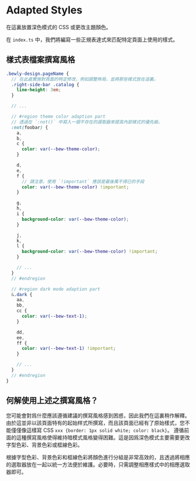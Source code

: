 # Adapted Styles

在這裏放置深色模式的 CSS 或更改主題顏色。

在 `index.ts` 中，我們將編寫一些正規表達式來匹配特定頁面上使用的樣式。

## 樣式表檔案撰寫風格

``` scss
.bewly-design.pageName {
  // 在此處實施對頁面的特定修改，例如調整佈局，並將那些樣式放在這裏。
  .right-side-bar .catalog {
    line-height: 3em;
  }

  // ...

  // #region theme color adaption part
  // 透過在 `:not()` 中寫入一個不存在的選取器來提高內部樣式的優先級。
  :not(foobar) {
    a,
    b,
    c {
      color: var(--bew-theme-color);
    }

    d,
    e,
    f {
      // 請注意，使用 `!important` 應該是最後萬不得已的手段
      color: var(--bew-theme-color) !important;
    }

    g,
    h,
    i {
      background-color: var(--bew-theme-color);
    }

    j,
    k,
    l {
      background-color: var(--bew-theme-color) !important;
    }

    // ...
  }
  // #endregion

  // #region dark mode adaption part
  &.dark {
    aa,
    bb,
    cc {
      color: var(--bew-text-1);
    }

    dd,
    ee,
    ff {
      color: var(--bew-text-1) !important;
    }

    // ...
  }
  // #endregion
}
```

## 何解使用上述之撰寫風格？

您可能會對爲什麼應該遵循建議的撰寫風格感到困惑，因此我們在這裏稍作解釋。
由於這並非以該頁面特有的起始样式所撰寫，而且該頁面已經有了原始樣式，您不能僅僅像這樣寫 CSS `xxx {border: 1px solid white; color: black}`。
遵循前面的這種撰寫風格使得維持暗模式風格變得困難。這是因爲深色模式主要需要更改字型色彩、背景色彩或框線色彩。

根據字型色彩、背景色彩和框線色彩將顏色進行分組是非常高效的，且透過將相應的選取器放在一起以統一方法便於維護。必要時，只需調整相應樣式中的相應選取器即可。
